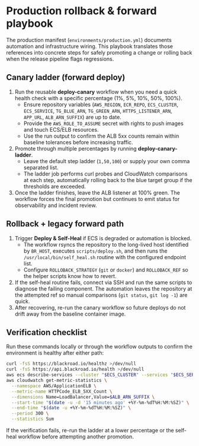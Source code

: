 # Production rollback & forward playbook

The production manifest (`environments/production.yml`) documents automation and
infrastructure wiring. This playbook translates those references into concrete
steps for safely promoting a change or rolling back when the release pipeline
flags regressions.

## Canary ladder (forward deploy)

1. Run the reusable **deploy-canary** workflow when you need a quick health
   check with a specific percentage (1%, 5%, 10%, 50%, 100%).
   - Ensure repository variables (`AWS_REGION`, `ECR_REPO`, `ECS_CLUSTER`,
     `ECS_SERVICE`, `TG_BLUE_ARN`, `TG_GREEN_ARN`, `HTTPS_LISTENER_ARN`,
     `APP_URL`, `ALB_ARN_SUFFIX`) are up to date.
   - Provide the `AWS_ROLE_TO_ASSUME` secret with rights to push images and touch
     ECS/ELB resources.
   - Use the run output to confirm the ALB 5xx counts remain within baseline
     tolerances before increasing traffic.
2. Promote through multiple percentages by running **deploy-canary-ladder**.
   - Leave the default step ladder (`1,50,100`) or supply your own comma
     separated list.
   - The ladder job performs curl probes and CloudWatch comparisons at each
     step, automatically rolling back to the blue target group if the thresholds
     are exceeded.
3. Once the ladder finishes, leave the ALB listener at 100% green. The workflow
   forces the final promotion but continues to emit status for observability and
   incident review.

## Rollback + legacy forward path

1. Trigger **Deploy & Self-Heal** if ECS is degraded or automation is blocked.
   - The workflow rsyncs the repository to the long-lived host identified by
     `BR_HOST`, executes `scripts/deploy.sh`, and then runs the
     `/usr/local/bin/self_heal.sh` routine with the configured endpoint list.
   - Configure `ROLLOBACK_STRATEGY` (`git` or `docker`) and `ROLLOBACK_REF` so
     the helper scripts know how to revert.
2. If the self-heal routine fails, connect via SSH and run the same scripts to
   diagnose the failing component. The automation leaves the repository at the
   attempted ref so manual comparisons (`git status`, `git log -1`) are quick.
3. After recovering, re-run the canary workflow so future deploys do not drift
   away from the baseline container image.

## Verification checklist

Run these commands locally or through the workflow outputs to confirm the
environment is healthy after either path:

```bash
curl -fsS https://blackroad.io/healthz >/dev/null
curl -fsS https://api.blackroad.io/health >/dev/null
aws ecs describe-services --cluster "$ECS_CLUSTER" --services "$ECS_SERVICE" --region us-west-2
aws cloudwatch get-metric-statistics \
  --namespace AWS/ApplicationELB \
  --metric-name HTTPCode_ELB_5XX_Count \
  --dimensions Name=LoadBalancer,Value=$ALB_ARN_SUFFIX \
  --start-time "$(date -u -d '15 minutes ago' +%Y-%m-%dT%H:%M:%SZ)" \
  --end-time "$(date -u +%Y-%m-%dT%H:%M:%SZ)" \
  --period 300 \
  --statistics Sum
```

If the verification fails, re-run the ladder at a lower percentage or the
self-heal workflow before attempting another promotion.
